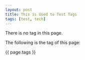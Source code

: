 ```yaml
---
layout: post
title: This is Used to Test Tags
tags: [test, tech]
---
```


There is no tag in this page.

The following is the tag of this page:

{{ page.tags }}
